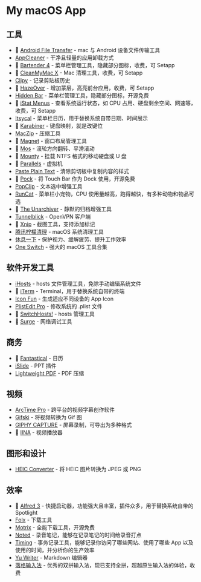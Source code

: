 # My macOS App

## 工具
- 💖 [Android File Transfer](https://www.android.com/filetransfer/) - mac 与 Android 设备文件传输工具
- [AppCleaner](https://freemacsoft.net/appcleaner/) - 干净且轻量的应用卸载方式
- 💖 [Bartender 4](https://www.macbartender.com/) - 菜单栏管理工具，隐藏部分图标，收费，可 Setapp
- 💖 [CleanMyMac X](https://cleanmymac.com/zh) - Mac 清理工具，收费，可 Setapp
- [Clipy](https://github.com/Clipy/Clipy) - 记录剪贴板历史
- 💖 [HazeOver](https://hazeover.com/) - 增加蒙层，高亮前台应用，收费，可 Setapp
- [Hidden Bar](https://github.com/dwarvesf/hidden) - 菜单栏管理工具，隐藏部分图标，开源免费
- 💖 [iStat Menus](https://bjango.com/mac/istatmenus/) - 查看系统运行状态，如 CPU 占用、硬盘剩余空间、网速等，收费，可 Setapp
- [Itsycal](https://www.mowglii.com/itsycal/) - 菜单栏日历，用于替换系统自带日期、时间展示
- 💖 [Karabiner](https://pqrs.org/osx/karabiner/) - 键盘映射，就是改键位
- [MacZip](https://maczip.cn/) - 压缩工具
- 💖 [Magnet](http://magnet.crowdcafe.com/) - 窗口布局管理工具
- 💖 [Mos](https://mos.caldis.me/) - 滚轮方向翻转、平滑滚动
- 💖 [Mounty](http://enjoygineering.com/mounty/) - 挂载 NTFS 格式的移动硬盘或 U 盘
- 💖 [Parallels](https://www.parallels.cn/) - 虚拟机
- [Paste Plain Text](https://itunes.apple.com/cn/app/id1407015686) - 清除剪切板中复制内容的样式
- 💖 [Pock](https://github.com/pigigaldi/Pock) - 将 Touch Bar 作为 Dock 使用，开源免费
- [PopClip](https://pilotmoon.com/popclip/) - 文本选中增强工具
- [RunCat](https://itunes.apple.com/cn/app/id1429033973) - 菜单栏小宠物，CPU 使用量越高，跑得越快，有多种动物和物品可选
- 💖 [The Unarchiver](https://theunarchiver.com/) - 静默的归档增强工具
- [Tunnelblick](https://tunnelblick.net/) - OpenVPN 客户端
- 💖 [Xnip](https://itunes.apple.com/cn/app/id1221250572) - 截图工具，支持添加标记
- [腾讯柠檬清理](https://mac.gj.qq.com/) - macOS 系统清理工具
- [休息一下](https://itunes.apple.com/cn/app/id1457158844) - 保护视力、缓解疲劳、提升工作效率
- [One Switch](https://fireball.studio/oneswitch/) - 强大的 macOS 工具合集

## 软件开发工具
- [iHosts](https://github.com/toolinbox/iHosts) - hosts 文件管理工具，免除手动编辑系统文件
- 💖 [iTerm](https://www.iterm2.com/) - Terminal，用于替换系统自带的终端
- [Icon Fun](https://itunes.apple.com/cn/app/id1202847196) - 生成适应不同设备的 App Icon
- [PlistEdit Pro](https://www.fatcatsoftware.com/plisteditpro/) - 修改系统的 .plist 文件
- 💖 [SwitchHosts!](https://oldj.github.io/SwitchHosts/) - hosts 管理工具
- 💖 [Surge](https://nssurge.com/) - 网络调试工具

## 商务
- 💖 [Fantastical](https://flexibits.com/fantastical) - 日历
- [iSlide](https://www.islide.cc/) - PPT 插件	
- [Lightweight PDF](https://itunes.apple.com/cn/app/id1450640351) - PDF 压缩

## 视频
- [ArcTime Pro](http://arctime.cn/) - 跨平台的视频字幕创作软件
- [Gifski](https://gif.ski/) - 将视频转换为 Gif 图
- [GIPHY CAPTURE](https://giphy.com/apps/giphycapture) - 屏幕录制，可导出为多种格式
- 💖 [IINA](https://lhc70000.github.io/iina/) - 视频播放器

## 图形和设计
- [HEIC Converter](https://sindresorhus.com/heic-converter) - 将 HEIC 图片转换为 JPEG 或 PNG

## 效率
- 💖 [Alfred 3](https://www.alfredapp.com/) - 快捷启动器，功能强大且丰富，插件众多，用于替换系统自带的 Spotlight
- [Folx](https://mac.eltima.com/download-manager.html) - 下载工具
- [Motrix](https://motrix.app/) - 全能下载工具，开源免费
- [Noted](https://itunes.apple.com/cn/app/id1446580517) - 录音笔记，能够在记录笔记的时间给录音打点
- [Timing](https://timingapp.com/) - 事务记录工具，能够记录你访问了哪些网站、使用了哪些 App 以及使用的时间，并分析你的生产效率
- [Yu Writer](https://ivarptr.github.io/yu-writer.site/) - Markdown 编辑器
- [落格输入法](https://im.logcg.com/loginputmac2) - 优秀的双拼输入法，现已支持全拼，超越原生输入法的体验，收费

